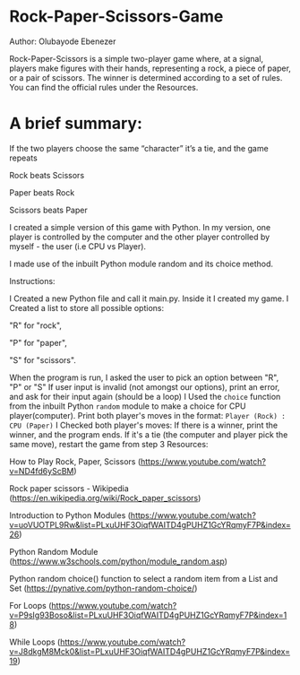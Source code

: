 # Rock-Paper-Scissors-Game

Author: Olubayode Ebenezer

Rock-Paper-Scissors is a simple two-player game where, at a signal, players make figures with their hands, representing a rock, a piece of paper, or a pair of scissors. The winner is determined according to a set of rules. You can find the official rules under the Resources.

# A brief summary:

If the two players choose the same “character” it’s a tie, and the game repeats

Rock beats Scissors

Paper beats Rock

Scissors beats Paper

I created a simple version of this game with Python. In my version, one player is controlled by the computer and the other player controlled by myself - the user (i.e CPU vs Player). 

I made use of the inbuilt Python module random and its choice method.

Instructions:

I Created a new Python file and call it main.py. Inside it I created my game.
I Created a list to store all possible options:

"R" for "rock", 

"P" for "paper", 

"S" for "scissors".

When the program is run, I asked the user to pick an option between "R", "P" or "S"
If user input is invalid (not amongst our options), print an error, and ask for their input again (should be a loop)
I Used the `choice` function from the inbuilt Python `random` module to make a choice for CPU player(computer).
Print both player's moves in the format: `Player (Rock) : CPU (Paper)`
I Checked both player's moves: 
If there is a winner, print the winner, and the program ends. 
If it's a tie (the computer and player pick the same move), restart the game from step 3
Resources:

How to Play Rock, Paper, Scissors (https://www.youtube.com/watch?v=ND4fd6yScBM)

Rock paper scissors - Wikipedia (https://en.wikipedia.org/wiki/Rock_paper_scissors)

Introduction to Python Modules (https://www.youtube.com/watch?v=uoVUOTPL9Rw&list=PLxuUHF3OiqfWAITD4gPUHZ1GcYRqmyF7P&index=26)

Python Random Module (https://www.w3schools.com/python/module_random.asp)

Python random choice() function to select a random item from a List and Set (https://pynative.com/python-random-choice/)

For Loops (https://www.youtube.com/watch?v=P9sIg93Boso&list=PLxuUHF3OiqfWAITD4gPUHZ1GcYRqmyF7P&index=18)

While Loops (https://www.youtube.com/watch?v=J8dkgM8Mck0&list=PLxuUHF3OiqfWAITD4gPUHZ1GcYRqmyF7P&index=19)
